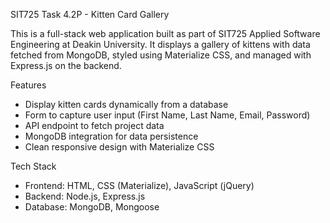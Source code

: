 SIT725 Task 4.2P - Kitten Card Gallery

This is a full-stack web application built as part of SIT725 Applied Software Engineering at Deakin University. It displays a gallery of kittens with data fetched from MongoDB, styled using Materialize CSS, and managed with Express.js on the backend.



 Features

- Display kitten cards dynamically from a database
- Form to capture user input (First Name, Last Name, Email, Password)
- API endpoint to fetch project data
- MongoDB integration for data persistence
- Clean responsive design with Materialize CSS



 Tech Stack

- Frontend: HTML, CSS (Materialize), JavaScript (jQuery)
- Backend: Node.js, Express.js
- Database: MongoDB, Mongoose


